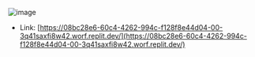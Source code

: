 ![image](https://github.com/user-attachments/assets/8d8b2c82-a42c-4706-8eb3-a697c020713b)

- Link: [https://08bc28e6-60c4-4262-994c-f128f8e44d04-00-3q41saxfi8w42.worf.replit.dev/](https://08bc28e6-60c4-4262-994c-f128f8e44d04-00-3q41saxfi8w42.worf.replit.dev/)
